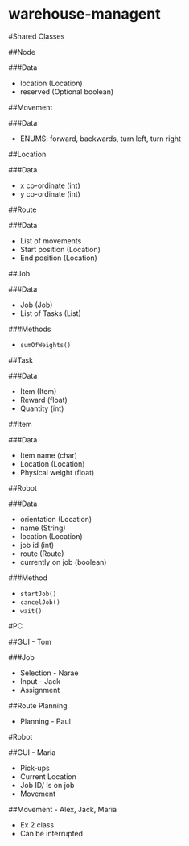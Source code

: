 # warehouse-managent
#Shared Classes

##Node

###Data

* location (Location)
* reserved (Optional boolean)

##Movement

###Data

* ENUMS: forward, backwards, turn left, turn right

##Location

###Data

* x co-ordinate (int)
* y co-ordinate (int)

##Route

###Data

* List of movements
* Start position (Location)
* End position (Location)

##Job

###Data

* Job (Job)
* List of Tasks (List<Task>)

###Methods

* `sumOfWeights()`

##Task

###Data

* Item (Item)
* Reward (float)
* Quantity (int)

##Item

###Data

* Item name (char)
* Location (Location)
* Physical weight (float)

##Robot

###Data

* orientation (Location)
* name (String)
* location (Location)
* job id (int)
* route (Route)
* currently on job (boolean)

###Method

* `startJob()`
* `cancelJob()`
* `wait()`

#PC

##GUI - Tom

###Job

* Selection - Narae
* Input - Jack
* Assignment

##Route Planning

* Planning - Paul

#Robot

##GUI - Maria

* Pick-ups
* Current Location
* Job ID/ Is on job
* Movement

##Movement - Alex, Jack, Maria

* Ex 2 class
* Can be interrupted


